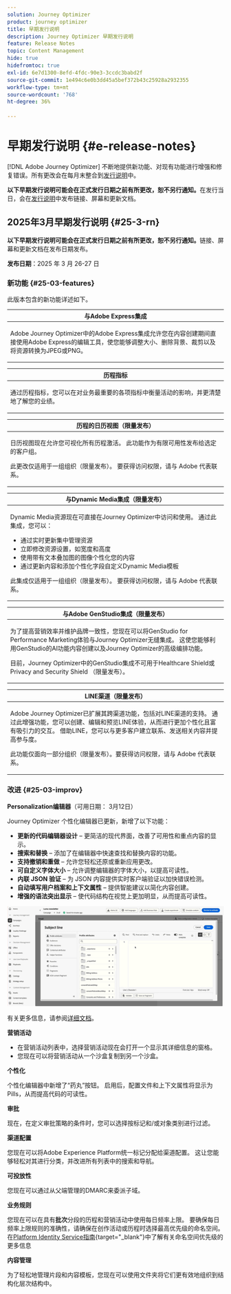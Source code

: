 ```yaml
---
solution: Journey Optimizer
product: journey optimizer
title: 早期发行说明
description: Journey Optimizer 早期发行说明
feature: Release Notes
topic: Content Management
hide: true
hidefromtoc: true
exl-id: 6e7d1300-8efd-4fdc-90e3-3ccdc3babd2f
source-git-commit: 1e494c6e0b3dd45a5bef372b43c25928a2932355
workflow-type: tm+mt
source-wordcount: '768'
ht-degree: 36%

---
```


# 早期发行说明 {#e-release-notes}

[!DNL Adobe Journey Optimizer] 不断地提供新功能、对现有功能进行增强和修复错误。所有更改会在每月末整合到[发行说明](release-notes.md)中。

**以下早期发行说明可能会在正式发行日期之前有所更改，恕不另行通知。**&#x200B;在发行当日，会在[发行说明](release-notes.md)中发布链接、屏幕和更新文档。


## 2025年3月早期发行说明 {#25-3-rn}


**以下早期发行说明可能会在正式发行日期之前有所更改，恕不另行通知。**&#x200B;链接、屏幕和更新文档在发布日期发布。

**发布日期**：2025 年 3 月 26-27 日


### 新功能 {#25-03-features}

此版本包含的新功能详述如下。


<table>
<thead>
<tr>
<th><strong>与Adobe Express集成</strong><br/></th>
</tr>
</thead>
<tbody>
<tr>
<td>
<p>Adobe Journey Optimizer中的Adobe Express集成允许您在内容创建期间直接使用Adobe Express的编辑工具，使您能够调整大小、删除背景、裁剪以及将资源转换为JPEG或PNG。<p>
<!--p>For more information, refer to the <a href="../configuration/rule-sets.md">detailed documentation</a>.</p-->
</td>
</tr>
</tbody>
</table>

<table>
<thead>
<tr>
<th><strong>历程指标</strong><br/></th>
</tr>
</thead>
<tbody>
<tr>
<td>
<p>通过历程指标，您可以在对业务最重要的各项指标中衡量活动的影响，并更清楚地了解您的业绩。</p>
<!--p>For more information, refer to the <a href="../configuration/rule-sets.md">detailed documentation</a>.</p-->
</td>
</tr>
</tbody>
</table>

<table>
<thead>
<tr>
<th><strong>历程的日历视图（限量发布）</strong><br/></th>
</tr>
</thead>
<tbody>
<tr>
<td>
<p>日历视图现在允许您可视化所有历程激活。 此功能作为有限可用性发布给选定的客户组。<p>
<p>此更改仅适用于一组组织（限量发布）。 要获得访问权限，请与 Adobe 代表联系。</p>
<!--p>For more information, refer to the <a href="../configuration/rule-sets.md">detailed documentation</a>.</p-->
</td>
</tr>
</tbody>
</table>

<table>
<thead>
<tr>
<th><strong>与Dynamic Media集成（限量发布）</strong><br/></th>
</tr>
</thead>
<tbody>
<tr>
<td>
<p>Dynamic Media资源现在可直接在Journey Optimizer中访问和使用。 通过此集成，您可以：
<ul>
<li>通过实时更新集中管理资源</li>
<li>立即修改资源设置，如宽度和高度</li>
<li>使用带有文本叠加图的图像个性化您的内容</li>
<li>通过更新内容和添加个性化字段自定义Dynamic Media模板</li>
</ul>
<p>
<p>此集成仅适用于一组组织（限量发布）。 要获得访问权限，请与 Adobe 代表联系。</p>
<!--p>For more information, refer to the <a href="../configuration/rule-sets.md">detailed documentation</a>.</p-->
</td>
</tr>
</tbody>
</table>



<table>
<thead>
<tr>
<th><strong>与Adobe GenStudio集成（限量发布）</strong><br/></th>
</tr>
</thead>
<tbody>
<tr>
<td>
<p>为了提高营销效率并维护品牌一致性，您现在可以将GenStudio for Performance Marketing体验与Journey Optimizer无缝集成。 这使您能够利用GenStudio的AI功能内容创建以及Journey Optimizer的高级编排功能。<p>
<p>目前，Journey Optimizer中的GenStudio集成不可用于Healthcare Shield或Privacy and Security Shield （限量发布）。</p>
<!--p>For more information, refer to the <a href="../configuration/rule-sets.md">detailed documentation</a>.</p-->
</td>
</tr>
</tbody>
</table>

<table>
<thead>
<tr>
<th><strong>LINE渠道（限量发布）</strong><br/></th>
</tr>
</thead>
<tbody>
<tr>
<td>
<p>Adobe Journey Optimizer已扩展其跨渠道功能，包括对LINE渠道的支持。 通过此增强功能，您可以创建、编辑和预览LINE体验，从而进行更加个性化且富有吸引力的交互。 借助LINE，您可以与更多客户建立联系、发送相关内容并提高参与度。<p>
<p>此功能仅面向一部分组织（限量发布）。要获得访问权限，请与 Adobe 代表联系。</p>
<!--p>For more information, refer to the <a href="../configuration/rule-sets.md">detailed documentation</a>.</p-->
</td>
</tr>
</tbody>
</table>

### 改进 {#25-03-improv}

**Personalization编辑器**（可用日期： 3月12日）

Journey Optimizer 个性化编辑器已更新，新增了以下功能：

* **更新的代码编辑器设计** – 更简洁的现代界面，改善了可用性和重点内容的显示。
* **搜索和替换** – 添加了在编辑器中快速查找和替换内容的功能。
* **支持撤销和重做** – 允许您轻松还原或重新应用更改。
* **可自定义字体大小** – 允许调整编辑器的字体大小，以提高可读性。
* **内联 JSON 验证** – 为 JSON 内容提供实时客户端验证以加快错误检测。
* **自动填写用户档案和上下文属性** – 提供智能建议以简化内容创建。
* **增强的语法突出显示** – 使代码结构在视觉上更加明显，从而提高可读性。

![视频显示Personalization编辑器中的新功能](assets/do-not-localize/personalization-editor.gif)

有关更多信息，请参阅[详细文档](../personalization/personalization-build-expressions.md)。


**营销活动**

* 在营销活动列表中，选择营销活动现在会打开一个显示其详细信息的窗格。
* 您现在可以将营销活动从一个沙盒复制到另一个沙盒。

**个性化**

个性化编辑器中新增了“药丸”按钮。 启用后，配置文件和上下文属性将显示为Pills，从而提高代码的可读性。

**审批**

现在，在定义审批策略的条件时，您可以选择按标记和/或对象类别进行过滤。

**渠道配置**

您现在可以将Adobe Experience Platform统一标记分配给渠道配置。 这让您能够轻松对其进行分类，并改进所有列表中的搜索和导航。

**可投放性**

您现在可以通过从父端管理的DMARC来委派子域。

**业务规则**

您现在可以在具有&#x200B;**批次**&#x200B;分段的历程和营销活动中使用每日频率上限。 要确保每日频率上限规则的准确性，请确保在创作活动或历程时选择最高优先级的命名空间。 在[Platform Identity Service指南](https://experienceleague.adobe.com/en/docs/experience-platform/identity/features/identity-graph-linking-rules/namespace-priority){target="_blank"}中了解有关命名空间优先级的更多信息

**内容管理**

为了轻松地管理片段和内容模板，您现在可以使用文件夹将它们更有效地组织到结构化层次结构中。
